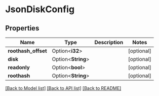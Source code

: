 # JsonDiskConfig

## Properties

Name | Type | Description | Notes
------------ | ------------- | ------------- | -------------
**roothash_offset** | Option<**i32**> |  | [optional]
**disk** | Option<**String**> |  | [optional]
**readonly** | Option<**bool**> |  | [optional]
**roothash** | Option<**String**> |  | [optional]

[[Back to Model list]](../README.md#documentation-for-models) [[Back to API list]](../README.md#documentation-for-api-endpoints) [[Back to README]](../README.md)


